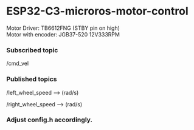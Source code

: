 # ESP32-C3-microros-motor-control
Motor Driver: TB6612FNG (STBY pin on high)  
Motor with encoder: JGB37-520 12V333RPM

### Subscribed topic  
/cmd_vel

### Published topics  

/left_wheel_speed --> (rad/s)  

/right_wheel_speed --> (rad/s)  

### Adjust config.h accordingly.
